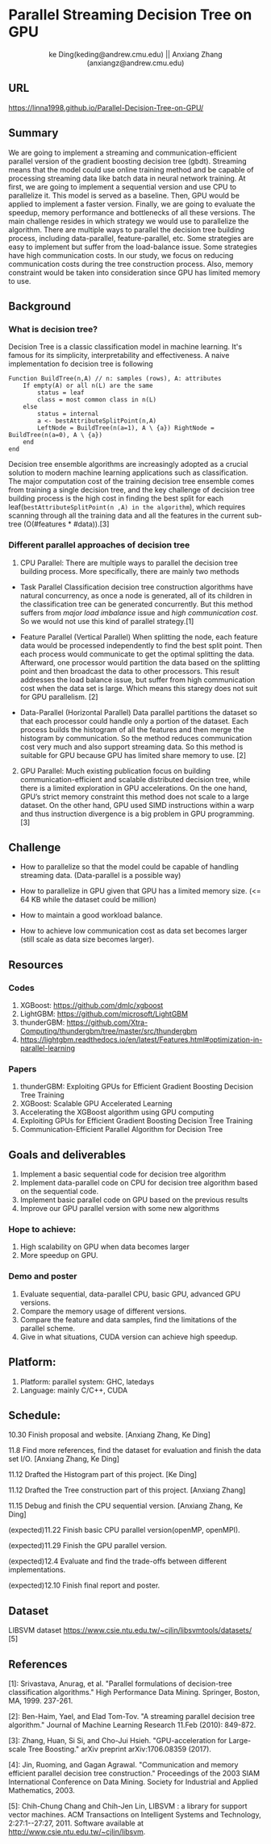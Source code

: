 # Parallel Streaming Decision Tree on GPU

<center> ke Ding(keding@andrew.cmu.edu) || Anxiang Zhang (anxiangz@andrew.cmu.edu) </center>

## URL
https://linna1998.github.io/Parallel-Decision-Tree-on-GPU/

## Summary
We are going to implement a streaming and communication-efficient parallel version of the gradient boosting decision tree (gbdt). Streaming means that the model could use online training method and be capable of processing streaming data like batch data in neural network training. At first, we are going to implement a sequential version and use CPU to parallelize it. This model is served as a baseline. Then, GPU would be applied to implement a faster version. Finally, we are going to evaluate the speedup, memory performance and bottlenecks of all these versions. The main challenge resides in which strategy we would use to parallelize the algorithm. There are multiple ways to parallel the decision tree building process, including data-parallel, feature-parallel, etc. Some strategies are easy to implement but suffer from the load-balance issue. Some strategies have high communication costs. In our study, we focus on reducing communication costs during the tree construction process. Also, memory constraint would be taken into consideration since GPU has limited memory to use. 

## Background

### What is decision tree?

Decision Tree is a classic classification model in machine learning. It's famous for its simplicity, interpretability and effectiveness. A naive implementation fo decision tree is following
```
Function BuildTree(n,A) // n: samples (rows), A: attributes 
    If empty(A) or all n(L) are the same
        status = leaf
        class = most common class in n(L) 
    else
        status = internal
        a <- bestAttributeSplitPoint(n,A)
        LeftNode = BuildTree(n(a=1), A \ {a}) RightNode = BuildTree(n(a=0), A \ {a})
    end 
end
```
<!-- ![Image of Yaktocat](./img/decision-tree.png) -->

Decision tree ensemble algorithms are increasingly adopted as a crucial solution to modern machine learning applications such as classification. The major computation cost of the training decision tree ensemble comes from training a single decision tree, and the key challenge of decision tree building process is the high cost in finding the best split for each leaf(`bestAttributeSplitPoint(n ,A) in the algorithm`), which requires scanning through all the training data and all the features in the current sub-tree (O(#features * #data)).[3]

### Different parallel approaches of decision tree

1. CPU Parallel:
There are multiple ways to parallel the decision tree building process. More specifically, there are mainly two methods

- Task Parallel
Classification decision tree construction algorithms have natural concurrency, as once a node is generated, all of its children in the classification tree can be generated concurrently. But this method suffers from *major load imbalance* issue and *high communication cost*. So we would not use this kind of parallel strategy.[1]

- Feature Parallel (Vertical Parallel)
When splitting the node, each feature data would be processed independently to find the best split point. Then each process would communicate to get the optimal splitting the data. Afterward, one processor would partition the data based on the splitting point and then broadcast the data to other processors. This result addresses the load balance issue, but suffer from high communication cost when the data set is large. Which means this staregy does not suit for GPU parallelism. [2]

- Data-Parallel (Horizontal Parallel)
Data parallel partitions the dataset so that each processor could handle only a portion of the dataset. Each process builds the histogram of all the features and then merge the histogram by communication. So the method reduces communication cost very much and also support streaming data. So this method is suitable for GPU because GPU has limited share memory to use. [2]


2. GPU Parallel:
Much existing publication focus on building communication-efficient and scalable distributed decision tree, while there is a limited exploration in GPU accelerations. On the one hand, GPU’s strict memory constraint this method does not scale to a large dataset. On the other hand, GPU used SIMD instructions within a warp and thus instruction divergence is a big problem in GPU programming. [3]

## Challenge
- How to parallelize so that the model could be capable of handling streaming data. (Data-parallel is a possible way)

- How to parallelize in GPU given that GPU has a limited memory size. (<= 64 KB while the dataset could be million)

- How to maintain a good workload balance.

- How to achieve low communication cost as data set becomes larger (still scale as data size becomes larger).

## Resources

### Codes
1. XGBoost: https://github.com/dmlc/xgboost
2. LightGBM: https://github.com/microsoft/LightGBM
3. thunderGBM: https://github.com/Xtra-Computing/thundergbm/tree/master/src/thundergbm
4. https://lightgbm.readthedocs.io/en/latest/Features.html#optimization-in-parallel-learning

### Papers
1. thunderGBM: Exploiting GPUs for Efficient Gradient Boosting Decision Tree Training
2. XGBoost: Scalable GPU Accelerated Learning
3. Accelerating the XGBoost algorithm using GPU computing
4. Exploiting GPUs for Efficient Gradient Boosting Decision Tree Training
5. Communication-Efficient Parallel Algorithm for Decision Tree

## Goals and deliverables

1. Implement a basic sequential code for decision tree algorithm
2. Implement data-parallel code on CPU for decision tree algorithm based on the sequential code. 
3. Implement basic parallel code on GPU based on the previous results
4. Improve our GPU parallel version with some new algorithms

### Hope to achieve:
1. High scalability on GPU when data becomes larger
2. More speedup on GPU.

### Demo and poster
1. Evaluate sequential, data-parallel CPU, basic GPU, advanced GPU versions.
2. Compare the memory usage of different versions.
3. Compare the feature and data samples, find the limitations of the parallel scheme.
4. Give in what situations, CUDA version can achieve high speedup.

## Platform:
1. Platform: parallel system: GHC, latedays
2. Language: mainly C/C++, CUDA

## Schedule:
10.30 Finish proposal and website. [Anxiang Zhang, Ke Ding] 

11.8 Find more references, find the dataset for evaluation and finish the data set I/O. [Anxiang Zhang, Ke Ding]

11.12 Drafted the Histogram part of this project. [Ke Ding]

11.12 Drafted the Tree construction part of this project. [Anxiang Zhang]

11.15 Debug and finish the CPU sequential version. [Anxiang Zhang, Ke Ding]

(expected)11.22 Finish basic CPU parallel version(openMP, openMPI).

(expected)11.29 Finish the GPU parallel version.

(expected)12.4 Evaluate and find the trade-offs between different implementations.

(expected)12.10 Finish final report and poster.

## Dataset
LIBSVM dataset
https://www.csie.ntu.edu.tw/~cjlin/libsvmtools/datasets/ [5]

## References

[1]: Srivastava, Anurag, et al. "Parallel formulations of decision-tree classification algorithms." High Performance Data Mining. Springer, Boston, MA, 1999. 237-261.

[2]: Ben-Haim, Yael, and Elad Tom-Tov. "A streaming parallel decision tree algorithm." Journal of Machine Learning Research 11.Feb (2010): 849-872.

[3]: Zhang, Huan, Si Si, and Cho-Jui Hsieh. "GPU-acceleration for Large-scale Tree Boosting." arXiv preprint arXiv:1706.08359 (2017).

[4]: Jin, Ruoming, and Gagan Agrawal. "Communication and memory efficient parallel decision tree construction." Proceedings of the 2003 SIAM International Conference on Data Mining. Society for Industrial and Applied Mathematics, 2003.

[5]: Chih-Chung Chang and Chih-Jen Lin, LIBSVM : a library for support vector machines. ACM Transactions on Intelligent Systems and Technology, 2:27:1--27:27, 2011. Software available at http://www.csie.ntu.edu.tw/~cjlin/libsvm.